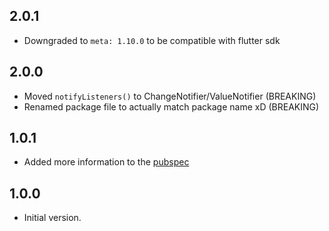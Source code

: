 ## 2.0.1
- Downgraded to `meta: 1.10.0` to be compatible with flutter sdk

## 2.0.0
- Moved `notifyListeners()` to ChangeNotifier/ValueNotifier (BREAKING)
- Renamed package file to actually match package name xD (BREAKING)

## 1.0.1
- Added more information to the [pubspec](/pubspec.yaml)

## 1.0.0
- Initial version.
